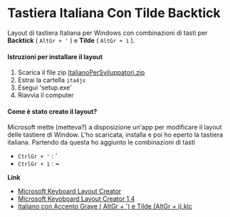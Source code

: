 # Tastiera Italiana Con Tilde Backtick

Layout di tastiera Italiana per Windows con combinazioni di tasti per **Backtick** ( `AltGr + '` ) e **Tilde** ( `AltGr + ì` ).

#### Istruzioni per installare il layout
1. Scarica il file zip [ItalianoPerSviluppatori.zip](https://raw.githubusercontent.com/el3um4s/Tastiera-Italiana-Con-Tilde-Backtick/master/release/ItalianoPerSviluppatori.zip)
2. Estrai la cartella `ita4js`
3. Esegui 'setup.exe'
4. Riavvia il computer

#### Come è stato creato il layout?

Microsoft mette (metteva?) a disposizione un'app per modificare il layout delle tastiere di Window. L'ho scaricata, installa e poi ho eperto la tastiera italiana. Partendo da questa ho aggiunto le combinazioni di tasti
* `CtrlGr + '` : **`**
* `CtrlGr + ì` : **~**

**Link**
* [Microsoft Keyboard Layout Creator](https://www.microsoft.com/en-us/download/details.aspx?id=22339)
* [Microsoft Keyoboard Layout Creator 1.4](https://github.com/el3um4s/Tastiera-Italiana-Con-Tilde-Backtick/blob/master/source/MSKLC.exe?raw=true)
* [Italiano con Accento Grave ( AltGr + ') e Tilde (AltGr + ì).klc](https://github.com/el3um4s/Tastiera-Italiana-Con-Tilde-Backtick/blob/master/source/Ita4JS.klc)
